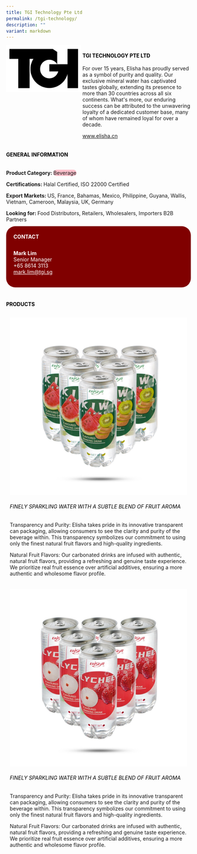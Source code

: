 ```yaml
---
title: TGI Technology Pte Ltd
permalink: /tgi-technology/
description: ""
variant: markdown
---
```

<div class="flex-paragraph">
	<div style="display: flex; flex-wrap: wrap;" class="flex-container">
		<div style="flex: 1 1 40%; display: block;" class="card sgds">
			<img src="/images/TGI%20Technology/tgi_technology_logo.png">
		</div>
		<div style="flex: 1 1 58%; display: block; margin-left: 3px" class="card-sgds">
			<h4 style="text-transform: uppercase; color: black;"><b>TGI Technology Pte Ltd</b></h4>
			<p>For over 15 years, Elisha has proudly served as a symbol of purity and quality. Our exclusive mineral water has captivated tastes globally, extending its presence to more than 30 countries across all six continents. What's more, our enduring success can be attributed to the unwavering loyalty of a dedicated customer base, many of whom have remained loyal for over a decade.</p>
			<p><a target="_blank" href="https://www.elisha.cn">www.elisha.cn</a></p>
		</div>
	</div>
</div>

<h4 style="text-transform: uppercase; color: black;">
	<b>General Information</b>
</h4>
<div style="display: flex; flex-wrap: wrap;" class="flex-container">
	<div style="flex: 1 1 65%; display: block; align-self: stretch" class="card sgds">
		<div class="flex-paragraph">
			<p>
				<b>Product Category: </b>
				<span style="background-color: pink; border-radius: 10px;">Beverage</span>
			</p>
			<p>
				<b>Certifications: </b>Halal Certified, ISO 22000 Certified
			</p>
			<p>
				<b>Export Markets: </b>US, France, Bahamas, Mexico, Philippine, Guyana, Wallis, Vietnam, Cameroon, Malaysia, UK, Germany
			</p>
			<p style="margin-bottom: 10px;">
				<b>Looking for: </b>Food Distributors, Retailers, Wholesalers, Importers B2B Partners
			</p>
		</div>
	</div>
	<div style="flex: 1 1 35%; padding: 10px; display: block; background-color: maroon; border-radius: 25px; align-self: center;" class="card sgds">
		<h4 style="color: white; margin-top: 10px; margin-left: 10px;">CONTACT</h4>
		<div class="flex-paragraph">
			<p style="padding: 10px; color: white;">
				<b>Mark Lim</b>
				<br>Senior Manager<br>+65 8614 3113<br>
				<a style="color: white;" href="mailto:mark.lim@tgi.sg">mark.lim@tgi.sg</a>
			</p>
		</div>
	</div>
</div>
<br>
<h4 style="text-transform: uppercase; color: black;">
	<b>Products</b>
</h4>
<div style="display: flex; flex-wrap: wrap;">
	<div style="flex: 1 1 47%; margin: 10px; display: block;" class="card sgds">
		<div style="display: block;" class="flex-image">
			<img src="/images/TGI%20Technology/tgi_technology_product_01.jpg">
		</div>
		<div class="flex-paragraph">
			<h6 style="text-transform: uppercase; color: black;">Finely Sparkling Water With A Subtle Blend Of Fruit Aroma</h6>
			<p>Transparency and Purity: Elisha takes pride in its innovative transparent can packaging, allowing consumers to see the clarity and purity of the beverage within. This transparency symbolizes our commitment to using only the finest natural fruit flavors and high-quality ingredients.</p>
			<p>Natural Fruit Flavors: Our carbonated drinks are infused with authentic, natural fruit flavors, providing a refreshing and genuine taste experience. We prioritize real fruit essence over artificial additives, ensuring a more authentic and wholesome flavor profile.</p>
		</div>
	</div>
	<div style="flex: 1 1 47%; margin: 10px; display: block;" class="card sgds">
		<div style="display: block;" class="flex-image">
			<img src="/images/TGI%20Technology/tgi_technology_product_02.jpg">
		</div>
		<div class="flex-paragraph">
			<h6 style="text-transform: uppercase; color: black;">Finely Sparkling Water With A Subtle Blend Of Fruit Aroma</h6>
			<p>Transparency and Purity: Elisha takes pride in its innovative transparent can packaging, allowing consumers to see the clarity and purity of the beverage within. This transparency symbolizes our commitment to using only the finest natural fruit flavors and high-quality ingredients.</p>
			<p>Natural Fruit Flavors: Our carbonated drinks are infused with authentic, natural fruit flavors, providing a refreshing and genuine taste experience. We prioritize real fruit essence over artificial additives, ensuring a more authentic and wholesome flavor profile.</p>
		</div>
	</div>
</div>